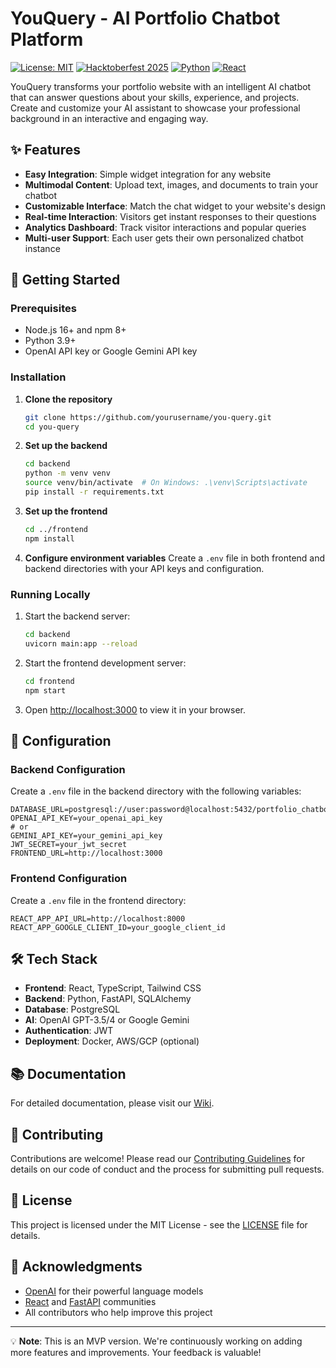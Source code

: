 # YouQuery - AI Portfolio Chatbot Platform

[![License: MIT](https://img.shields.io/badge/License-MIT-yellow.svg)](https://opensource.org/licenses/MIT)
[![Hacktoberfest 2025](https://img.shields.io/badge/Hacktoberfest-2025-orange?logo=hackthebox&logoColor=white)](https://hacktoberfest.com/)
[![Python](https://img.shields.io/badge/Python-3.9+-blue.svg)](https://www.python.org/)
[![React](https://img.shields.io/badge/React-18.0+-61DAFB?logo=react&logoColor=white)](https://reactjs.org/)

YouQuery transforms your portfolio website with an intelligent AI chatbot that can answer questions about your skills, experience, and projects. Create and customize your AI assistant to showcase your professional background in an interactive and engaging way.

## ✨ Features

- **Easy Integration**: Simple widget integration for any website
- **Multimodal Content**: Upload text, images, and documents to train your chatbot
- **Customizable Interface**: Match the chat widget to your website's design
- **Real-time Interaction**: Visitors get instant responses to their questions
- **Analytics Dashboard**: Track visitor interactions and popular queries
- **Multi-user Support**: Each user gets their own personalized chatbot instance

## 🚀 Getting Started

### Prerequisites

- Node.js 16+ and npm 8+
- Python 3.9+
- OpenAI API key or Google Gemini API key

### Installation

1. **Clone the repository**
   ```bash
   git clone https://github.com/yourusername/you-query.git
   cd you-query
   ```

2. **Set up the backend**
   ```bash
   cd backend
   python -m venv venv
   source venv/bin/activate  # On Windows: .\venv\Scripts\activate
   pip install -r requirements.txt
   ```

3. **Set up the frontend**
   ```bash
   cd ../frontend
   npm install
   ```

4. **Configure environment variables**
   Create a `.env` file in both frontend and backend directories with your API keys and configuration.

### Running Locally

1. Start the backend server:
   ```bash
   cd backend
   uvicorn main:app --reload
   ```

2. Start the frontend development server:
   ```bash
   cd frontend
   npm start
   ```

3. Open [http://localhost:3000](http://localhost:3000) to view it in your browser.

## 🔧 Configuration

### Backend Configuration

Create a `.env` file in the backend directory with the following variables:

```env
DATABASE_URL=postgresql://user:password@localhost:5432/portfolio_chatbot
OPENAI_API_KEY=your_openai_api_key
# or
GEMINI_API_KEY=your_gemini_api_key
JWT_SECRET=your_jwt_secret
FRONTEND_URL=http://localhost:3000
```

### Frontend Configuration

Create a `.env` file in the frontend directory:

```env
REACT_APP_API_URL=http://localhost:8000
REACT_APP_GOOGLE_CLIENT_ID=your_google_client_id
```

## 🛠 Tech Stack

- **Frontend**: React, TypeScript, Tailwind CSS
- **Backend**: Python, FastAPI, SQLAlchemy
- **Database**: PostgreSQL
- **AI**: OpenAI GPT-3.5/4 or Google Gemini
- **Authentication**: JWT
- **Deployment**: Docker, AWS/GCP (optional)

## 📚 Documentation

For detailed documentation, please visit our [Wiki](https://github.com/yourusername/you-query/wiki).

## 🤝 Contributing

Contributions are welcome! Please read our [Contributing Guidelines](CONTRIBUTING.md) for details on our code of conduct and the process for submitting pull requests.

## 📄 License

This project is licensed under the MIT License - see the [LICENSE](LICENSE) file for details.

## 🙏 Acknowledgments

- [OpenAI](https://openai.com/) for their powerful language models
- [React](https://reactjs.org/) and [FastAPI](https://fastapi.tiangolo.com/) communities
- All contributors who help improve this project

---

💡 **Note**: This is an MVP version. We're continuously working on adding more features and improvements. Your feedback is valuable!